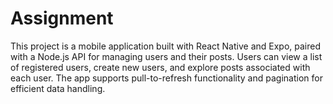 # Assignment
This project is a mobile application built with React Native and Expo, paired with a Node.js API for managing users and their posts. Users can view a list of registered users, create new users, and explore posts associated with each user. The app supports pull-to-refresh functionality and pagination for efficient data handling.
